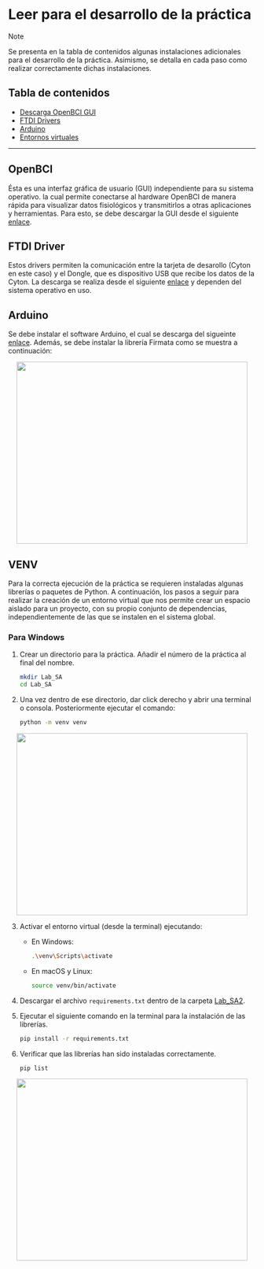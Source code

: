 # Leer para el desarrollo de la práctica

> [!NOTE]
> Se presenta en la tabla de contenidos algunas instalaciones adicionales para el desarrollo de la práctica. Asimismo, se detalla en cada paso como realizar correctamente dichas instalaciones. 

## Tabla de contenidos

- [Descarga OpenBCI GUI](#OpenBCI)
- [FTDI Drivers](#FTDIDrivers)
- [Arduino](#Arduino)
- [Entornos virtuales](#venv)
<hr />

## OpenBCI

Ésta es una interfaz gráfica de usuario (GUI) independiente para su sistema operativo. la cual permite conectarse al hardware OpenBCI de manera rápida para visualizar datos fisiológicos y transmitirlos a otras aplicaciones y herramientas. Para esto, se debe descargar la GUI desde el siguiente [enlace](https://openbci.com/downloads).


## FTDI Driver

Estos drivers permiten la comunicación entre la tarjeta de desarollo (Cyton en este caso) y el Dongle, que es dispositivo USB que recibe los datos de la Cyton. La descarga se realiza desde el siguiente [enlace](https://ftdichip.com/drivers/vcp-drivers/) y dependen del sistema operativo en uso.

## Arduino

Se debe instalar el software Arduino, el cual se descarga del sigueinte [enlace](https://www.arduino.cc/en/software). Además, se debe instalar la librería Firmata como se muestra a continuación:


 
<p align="center">
   <img src="https://github.com/Javiec369/SA-IE763Labs/assets/87388852/b7dfba93-d6fd-4e62-9feb-01cd2f657e06" width="470" height="370"/>
</p>


## VENV

Para la correcta ejecución de la práctica se requieren instaladas algunas librerías o paquetes de Python. A continuación, los pasos a seguir para realizar la creación de un entorno virtual que nos permite crear un espacio aislado para un proyecto, con su propio conjunto de dependencias, independientemente de las que se instalen en el sistema global. 

### Para Windows
1. Crear un directorio para la práctica. Añadir el número de la práctica al final del nombre.
   
    ```bash
    mkdir Lab_SA
    cd Lab_SA
    ```

2. Una vez dentro de ese directorio, dar click derecho y abrir una terminal o consola. Posteriormente ejecutar el comando:

    ```bash
    python -m venv venv
    ```

<p align="center">
   <img src="https://github.com/Javiec369/SA_practice-1/assets/87388852/e65a1d3b-22a1-4e62-b51a-acb7cabdcc91" width="470" height="370"/>
</p>


3. Activar el entorno virtual (desde la terminal) ejecutando:

    - En Windows:

        ```bash
        .\venv\Scripts\activate
        ```

    - En macOS y Linux:

        ```bash
        source venv/bin/activate
        ```

4. Descargar el archivo `requirements.txt` dentro de la carpeta [Lab_SA2](https://github.com/Javiec369/SA-IE763Labs/blob/main/Laboratorios%202024-2/Lab_SA2/requirements.txt).

5. Ejecutar el siguiente comando en la terminal para la instalación de las librerías.

    ```bash
    pip install -r requirements.txt
    ```

6. Verificar que las librerías han sido instaladas correctamente.

    ```bash
    pip list
    ```
    
<p align="center">    
<img src="https://github.com/Javiec369/SA_practice-1/assets/87388852/ec432bcb-ecbe-4fad-a5aa-40b8a4259b39" width="470" height="370"/>
</p>
